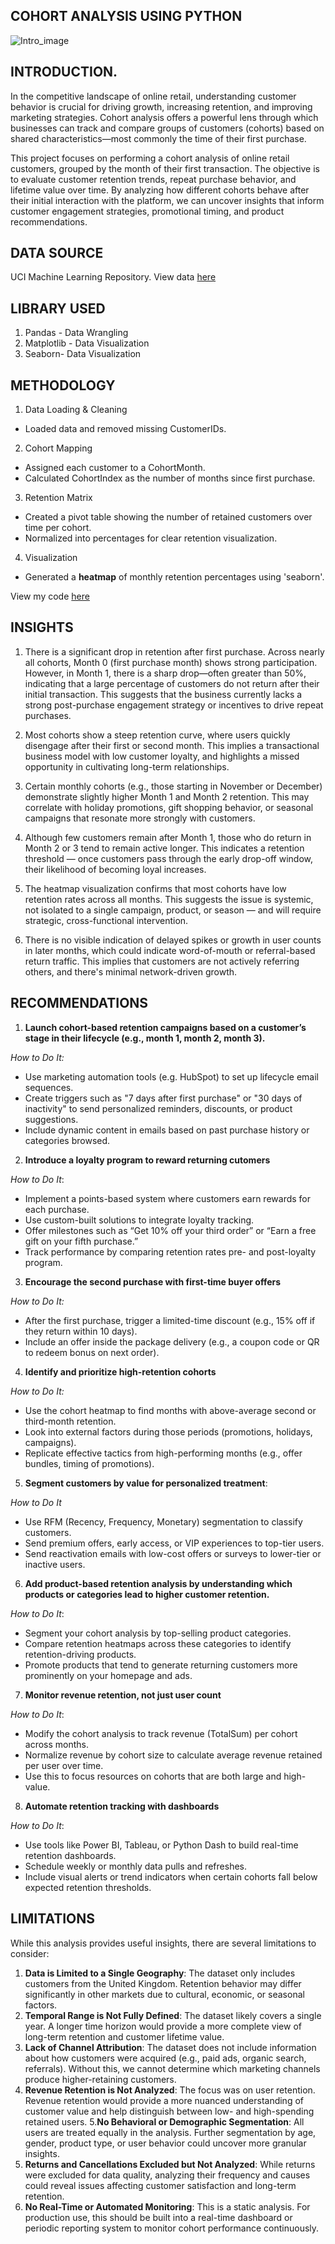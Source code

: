 ## COHORT ANALYSIS USING PYTHON
![Intro_image](https://github.com/Temperance-Godwin/COHORT-ANALYSIS/blob/main/Intro.png)

## INTRODUCTION.
In the competitive landscape of online retail, understanding customer behavior is crucial for driving growth, increasing retention, and improving marketing strategies. Cohort analysis offers a powerful lens through which businesses can track and compare groups of customers (cohorts) based on shared characteristics—most commonly the time of their first purchase.

This project focuses on performing a cohort analysis of online retail customers, grouped by the month of their first transaction. The objective is to evaluate customer retention trends, repeat purchase behavior, and lifetime value over time. By analyzing how different cohorts behave after their initial interaction with the platform, we can uncover insights that inform customer engagement strategies, promotional timing, and product recommendations.

## DATA SOURCE
UCI Machine Learning Repository. View data [here](https://archive.ics.uci.edu/dataset/352/online+retail)

## LIBRARY USED
1. Pandas - Data Wrangling
2. Matplotlib - Data Visualization
3. Seaborn- Data Visualization


## METHODOLOGY
1. Data Loading & Cleaning
- Loaded data and removed missing CustomerIDs.
2. Cohort Mapping
- Assigned each customer to a CohortMonth.
- Calculated CohortIndex as the number of months since first purchase.
3. Retention Matrix
- Created a pivot table showing the number of retained customers over time per cohort.
- Normalized into percentages for clear retention visualization.
4. Visualization
- Generated a **heatmap** of monthly retention percentages using 'seaborn'.

View my code [here](https://github.com/Temperance-Godwin/COHORT-ANALYSIS/blob/main/Cohort%20Analysis.ipynb)

## INSIGHTS

1. There is a significant drop in retention after first purchase. Across nearly all cohorts, Month 0 (first purchase month) shows strong participation. However, in Month 1, there is a sharp drop—often greater than 50%, indicating that a large percentage of customers do not return after their initial transaction. This suggests that the business currently lacks a strong post-purchase engagement strategy or incentives to drive repeat purchases.

2. Most cohorts show a steep retention curve, where users quickly disengage after their first or second month. This implies a transactional business model with low customer loyalty, and highlights a missed opportunity in cultivating long-term relationships.

3. Certain monthly cohorts (e.g., those starting in November or December) demonstrate slightly higher Month 1 and Month 2 retention. This may correlate with holiday promotions, gift shopping behavior, or seasonal campaigns that resonate more strongly with customers.

4. Although few customers remain after Month 1, those who do return in Month 2 or 3 tend to remain active longer. This indicates a retention threshold — once customers pass through the early drop-off window, their likelihood of becoming loyal increases.

5. The heatmap visualization confirms that most cohorts have low retention rates across all months. This suggests the issue is systemic, not isolated to a single campaign, product, or season — and will require strategic, cross-functional intervention.

6. There is no visible indication of delayed spikes or growth in user counts in later months, which could indicate word-of-mouth or referral-based return traffic. This implies that customers are not actively referring others, and there's minimal network-driven growth.


## RECOMMENDATIONS
1. **Launch cohort-based retention campaigns based on a customer’s stage in their lifecycle (e.g., month 1, month 2, month 3).**
   
*How to Do It:*
- Use marketing automation tools (e.g. HubSpot) to set up lifecycle email sequences.
- Create triggers such as "7 days after first purchase" or "30 days of inactivity" to send personalized reminders, discounts, or product suggestions.
- Include dynamic content in emails based on past purchase history or categories browsed.

2. **Introduce a loyalty program to reward returning cutomers**

*How to Do It*:
- Implement a points-based system where customers earn rewards for each purchase.
- Use custom-built solutions to integrate loyalty tracking.
- Offer milestones such as “Get 10% off your third order” or “Earn a free gift on your fifth purchase.”
- Track performance by comparing retention rates pre- and post-loyalty program.

3. **Encourage the second purchase with first-time buyer offers**

*How to Do It:*
- After the first purchase, trigger a limited-time discount (e.g., 15% off if they return within 10 days).
- Include an offer inside the package delivery (e.g., a coupon code or QR to redeem bonus on next order).

4. **Identify and prioritize high-retention cohorts**
   
*How to Do It:*
- Use the cohort heatmap to find months with above-average second or third-month retention.
- Look into external factors during those periods (promotions, holidays, campaigns).
- Replicate effective tactics from high-performing months (e.g., offer bundles, timing of promotions).

5. **Segment customers by value for personalized treatment**:

*How to Do It*
- Use RFM (Recency, Frequency, Monetary) segmentation to classify customers.
- Send premium offers, early access, or VIP experiences to top-tier users.
- Send reactivation emails with low-cost offers or surveys to lower-tier or inactive users.

6. **Add product-based retention analysis by understanding which products or categories lead to higher customer retention.**
   
*How to Do It*:
- Segment your cohort analysis by top-selling product categories.
- Compare retention heatmaps across these categories to identify retention-driving products.
- Promote products that tend to generate returning customers more prominently on your homepage and ads.

7. **Monitor revenue retention, not just user count**
   
*How to Do It*:
- Modify the cohort analysis to track revenue (TotalSum) per cohort across months.
- Normalize revenue by cohort size to calculate average revenue retained per user over time.
- Use this to focus resources on cohorts that are both large and high-value.

8. **Automate retention tracking with dashboards**
   
*How to Do It*:
- Use tools like Power BI, Tableau, or Python Dash to build real-time retention dashboards.
- Schedule weekly or monthly data pulls and refreshes.
- Include visual alerts or trend indicators when certain cohorts fall below expected retention thresholds.

## LIMITATIONS
While this analysis provides useful insights, there are several limitations to consider:
1. **Data is Limited to a Single Geography**: The dataset only includes customers from the United Kingdom. Retention behavior may differ significantly in other markets due to cultural, economic, or seasonal factors.
2. **Temporal Range is Not Fully Defined**: The dataset likely covers a single year. A longer time horizon would provide a more complete view of long-term retention and customer lifetime value.
3. **Lack of Channel Attribution**: The dataset does not include information about how customers were acquired (e.g., paid ads, organic search, referrals). Without this, we cannot determine which marketing channels produce higher-retaining customers.
4. **Revenue Retention is Not Analyzed**: The focus was on user retention. Revenue retention would provide a more nuanced understanding of customer value and help distinguish between low- and high-spending retained users.
5.**No Behavioral or Demographic Segmentation**: All users are treated equally in the analysis. Further segmentation by age, gender, product type, or user behavior could uncover more granular insights.
6. **Returns and Cancellations Excluded but Not Analyzed**: While returns were excluded for data quality, analyzing their frequency and causes could reveal issues affecting customer satisfaction and long-term retention.
7. **No Real-Time or Automated Monitoring**: This is a static analysis. For production use, this should be built into a real-time dashboard or periodic reporting system to monitor cohort performance continuously.
